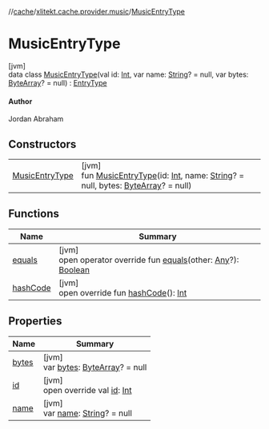 //[cache](../../../index.md)/[xlitekt.cache.provider.music](../index.md)/[MusicEntryType](index.md)

# MusicEntryType

[jvm]\
data class [MusicEntryType](index.md)(val id: [Int](https://kotlinlang.org/api/latest/jvm/stdlib/kotlin/-int/index.html), var name: [String](https://kotlinlang.org/api/latest/jvm/stdlib/kotlin/-string/index.html)? = null, var bytes: [ByteArray](https://kotlinlang.org/api/latest/jvm/stdlib/kotlin/-byte-array/index.html)? = null) : [EntryType](../../xlitekt.cache.provider/-entry-type/index.md)

#### Author

Jordan Abraham

## Constructors

| | |
|---|---|
| [MusicEntryType](-music-entry-type.md) | [jvm]<br>fun [MusicEntryType](-music-entry-type.md)(id: [Int](https://kotlinlang.org/api/latest/jvm/stdlib/kotlin/-int/index.html), name: [String](https://kotlinlang.org/api/latest/jvm/stdlib/kotlin/-string/index.html)? = null, bytes: [ByteArray](https://kotlinlang.org/api/latest/jvm/stdlib/kotlin/-byte-array/index.html)? = null) |

## Functions

| Name | Summary |
|---|---|
| [equals](equals.md) | [jvm]<br>open operator override fun [equals](equals.md)(other: [Any](https://kotlinlang.org/api/latest/jvm/stdlib/kotlin/-any/index.html)?): [Boolean](https://kotlinlang.org/api/latest/jvm/stdlib/kotlin/-boolean/index.html) |
| [hashCode](hash-code.md) | [jvm]<br>open override fun [hashCode](hash-code.md)(): [Int](https://kotlinlang.org/api/latest/jvm/stdlib/kotlin/-int/index.html) |

## Properties

| Name | Summary |
|---|---|
| [bytes](bytes.md) | [jvm]<br>var [bytes](bytes.md): [ByteArray](https://kotlinlang.org/api/latest/jvm/stdlib/kotlin/-byte-array/index.html)? = null |
| [id](id.md) | [jvm]<br>open override val [id](id.md): [Int](https://kotlinlang.org/api/latest/jvm/stdlib/kotlin/-int/index.html) |
| [name](name.md) | [jvm]<br>var [name](name.md): [String](https://kotlinlang.org/api/latest/jvm/stdlib/kotlin/-string/index.html)? = null |

